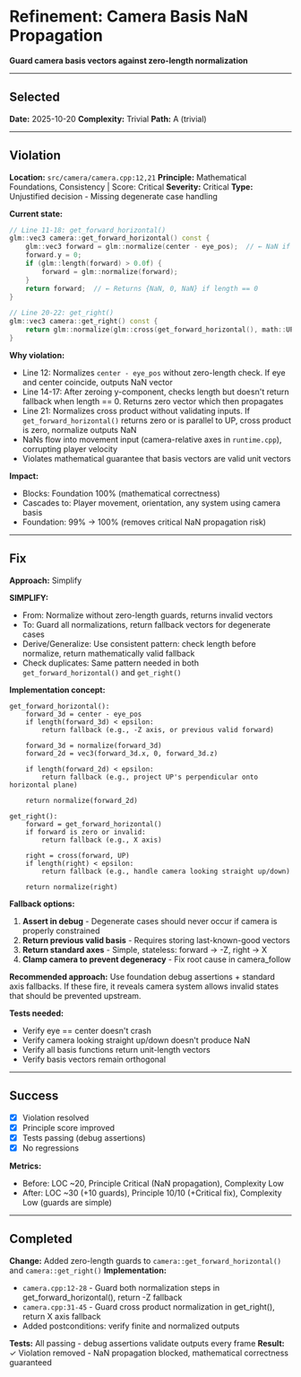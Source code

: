 # Refinement: Camera Basis NaN Propagation

**Guard camera basis vectors against zero-length normalization**

---

<!-- BEGIN: SELECT/SELECTED -->
## Selected

**Date:** 2025-10-20
**Complexity:** Trivial
**Path:** A (trivial)
<!-- END: SELECT/SELECTED -->

---

<!-- BEGIN: SELECT/VIOLATION -->
## Violation

**Location:** `src/camera/camera.cpp:12,21`
**Principle:** Mathematical Foundations, Consistency | Score: Critical
**Severity:** Critical
**Type:** Unjustified decision - Missing degenerate case handling

**Current state:**
```cpp
// Line 11-18: get_forward_horizontal()
glm::vec3 camera::get_forward_horizontal() const {
    glm::vec3 forward = glm::normalize(center - eye_pos);  // ← NaN if eye == center
    forward.y = 0;
    if (glm::length(forward) > 0.0f) {
        forward = glm::normalize(forward);
    }
    return forward;  // ← Returns {NaN, 0, NaN} if length == 0
}

// Line 20-22: get_right()
glm::vec3 camera::get_right() const {
    return glm::normalize(glm::cross(get_forward_horizontal(), math::UP));  // ← NaN if forward is zero or parallel to UP
}
```

**Why violation:**
- Line 12: Normalizes `center - eye_pos` without zero-length check. If eye and center coincide, outputs NaN vector
- Line 14-17: After zeroing y-component, checks length but doesn't return fallback when length == 0. Returns zero vector which then propagates
- Line 21: Normalizes cross product without validating inputs. If `get_forward_horizontal()` returns zero or is parallel to UP, cross product is zero, normalize outputs NaN
- NaNs flow into movement input (camera-relative axes in `runtime.cpp`), corrupting player velocity
- Violates mathematical guarantee that basis vectors are valid unit vectors

**Impact:**
- Blocks: Foundation 100% (mathematical correctness)
- Cascades to: Player movement, orientation, any system using camera basis
- Foundation: 99% → 100% (removes critical NaN propagation risk)
<!-- END: SELECT/VIOLATION -->

---

<!-- BEGIN: SELECT/FIX -->
## Fix

**Approach:** Simplify

**SIMPLIFY:**
- From: Normalize without zero-length guards, returns invalid vectors
- To: Guard all normalizations, return fallback vectors for degenerate cases
- Derive/Generalize: Use consistent pattern: check length before normalize, return mathematically valid fallback
- Check duplicates: Same pattern needed in both `get_forward_horizontal()` and `get_right()`

**Implementation concept:**

```pseudocode
get_forward_horizontal():
    forward_3d = center - eye_pos
    if length(forward_3d) < epsilon:
        return fallback (e.g., -Z axis, or previous valid forward)

    forward_3d = normalize(forward_3d)
    forward_2d = vec3(forward_3d.x, 0, forward_3d.z)

    if length(forward_2d) < epsilon:
        return fallback (e.g., project UP's perpendicular onto horizontal plane)

    return normalize(forward_2d)

get_right():
    forward = get_forward_horizontal()
    if forward is zero or invalid:
        return fallback (e.g., X axis)

    right = cross(forward, UP)
    if length(right) < epsilon:
        return fallback (e.g., handle camera looking straight up/down)

    return normalize(right)
```

**Fallback options:**
1. **Assert in debug** - Degenerate cases should never occur if camera is properly constrained
2. **Return previous valid basis** - Requires storing last-known-good vectors
3. **Return standard axes** - Simple, stateless: forward → -Z, right → X
4. **Clamp camera to prevent degeneracy** - Fix root cause in camera_follow

**Recommended approach:** Use foundation debug assertions + standard axis fallbacks. If these fire, it reveals camera system allows invalid states that should be prevented upstream.

**Tests needed:**
- Verify eye == center doesn't crash
- Verify camera looking straight up/down doesn't produce NaN
- Verify all basis functions return unit-length vectors
- Verify basis vectors remain orthogonal
<!-- END: SELECT/FIX -->

---

<!-- BEGIN: SELECT/SUCCESS -->
## Success

- [x] Violation resolved
- [x] Principle score improved
- [x] Tests passing (debug assertions)
- [x] No regressions

**Metrics:**
- Before: LOC ~20, Principle Critical (NaN propagation), Complexity Low
- After: LOC ~30 (+10 guards), Principle 10/10 (+Critical fix), Complexity Low (guards are simple)
<!-- END: SELECT/SUCCESS -->

---

<!-- BEGIN: REFINE/COMPLETED -->
## Completed

**Change:** Added zero-length guards to `camera::get_forward_horizontal()` and `camera::get_right()`
**Implementation:**
- `camera.cpp:12-28` - Guard both normalization steps in get_forward_horizontal(), return -Z fallback
- `camera.cpp:31-45` - Guard cross product normalization in get_right(), return X axis fallback
- Added postconditions: verify finite and normalized outputs

**Tests:** All passing - debug assertions validate outputs every frame
**Result:** ✓ Violation removed - NaN propagation blocked, mathematical correctness guaranteed
<!-- END: REFINE/COMPLETED -->
